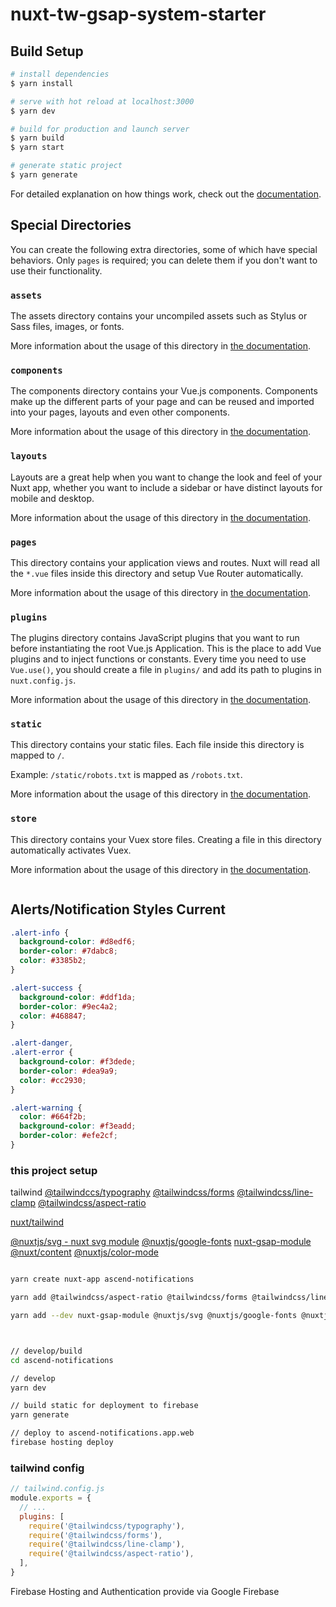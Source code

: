 # nuxt-tw-gsap-system-starter

## Build Setup

```bash
# install dependencies
$ yarn install

# serve with hot reload at localhost:3000
$ yarn dev

# build for production and launch server
$ yarn build
$ yarn start

# generate static project
$ yarn generate
```

For detailed explanation on how things work, check out the [documentation](https://nuxtjs.org).

## Special Directories

You can create the following extra directories, some of which have special behaviors. Only `pages` is required; you can delete them if you don't want to use their functionality.

### `assets`

The assets directory contains your uncompiled assets such as Stylus or Sass files, images, or fonts.

More information about the usage of this directory in [the documentation](https://nuxtjs.org/docs/2.x/directory-structure/assets).

### `components`

The components directory contains your Vue.js components. Components make up the different parts of your page and can be reused and imported into your pages, layouts and even other components.

More information about the usage of this directory in [the documentation](https://nuxtjs.org/docs/2.x/directory-structure/components).

### `layouts`

Layouts are a great help when you want to change the look and feel of your Nuxt app, whether you want to include a sidebar or have distinct layouts for mobile and desktop.

More information about the usage of this directory in [the documentation](https://nuxtjs.org/docs/2.x/directory-structure/layouts).

### `pages`

This directory contains your application views and routes. Nuxt will read all the `*.vue` files inside this directory and setup Vue Router automatically.

More information about the usage of this directory in [the documentation](https://nuxtjs.org/docs/2.x/get-started/routing).

### `plugins`

The plugins directory contains JavaScript plugins that you want to run before instantiating the root Vue.js Application. This is the place to add Vue plugins and to inject functions or constants. Every time you need to use `Vue.use()`, you should create a file in `plugins/` and add its path to plugins in `nuxt.config.js`.

More information about the usage of this directory in [the documentation](https://nuxtjs.org/docs/2.x/directory-structure/plugins).

### `static`

This directory contains your static files. Each file inside this directory is mapped to `/`.

Example: `/static/robots.txt` is mapped as `/robots.txt`.

More information about the usage of this directory in [the documentation](https://nuxtjs.org/docs/2.x/directory-structure/static).

### `store`

This directory contains your Vuex store files. Creating a file in this directory automatically activates Vuex.

More information about the usage of this directory in [the documentation](https://nuxtjs.org/docs/2.x/directory-structure/store).

```bash


```

## Alerts/Notification Styles Current

```css
.alert-info {
  background-color: #d8edf6;
  border-color: #7dabc8;
  color: #3385b2;
}

.alert-success {
  background-color: #ddf1da;
  border-color: #9ec4a2;
  color: #468847;
}

.alert-danger,
.alert-error {
  background-color: #f3dede;
  border-color: #dea9a9;
  color: #cc2930;
}

.alert-warning {
  color: #664f2b;
  background-color: #f3eadd;
  border-color: #efe2cf;
}
```

### this project setup

tailwind
[@tailwindccs/typography](https://github.com/tailwindlabs/tailwindcss-typography#installation)
[@tailwindcss/forms](https://github.com/tailwindlabs/tailwindcss-forms#installation)
[@tailwindcss/line-clamp](https://github.com/tailwindlabs/tailwindcss-line-clamp#installation)
[@tailwindcss/aspect-ratio](https://github.com/tailwindlabs/tailwindcss-aspect-ratio#installation)

[nuxt/tailwind](https://tailwindcss.nuxtjs.org/)

[@nuxtjs/svg - nuxt svg module](https://github.com/nuxt-community/svg-module#installation)
[@nuxtjs/google-fonts](https://github.com/nuxt-community/google-fonts-module#setup)
[nuxt-gsap-module](https://github.com/ivodolenc/nuxt-gsap-module#quick-start)
[@nuxt/content](https://content.nuxtjs.org/installation)
[@nuxtjs/color-mode](https://color-mode.nuxtjs.org/#setup)

```bash

yarn create nuxt-app ascend-notifications

yarn add @tailwindcss/aspect-ratio @tailwindcss/forms @tailwindcss/line-clamp @tailwindcss/typography @nuxt/content

yarn add --dev nuxt-gsap-module @nuxtjs/svg @nuxtjs/google-fonts @nuxtjs/color-mode



// develop/build
cd ascend-notifications

// develop
yarn dev

// build static for deployment to firebase
yarn generate

// deploy to ascend-notifications.app.web
firebase hosting deploy

```

### tailwind config

```js
// tailwind.config.js
module.exports = {
  // ...
  plugins: [
    require('@tailwindcss/typography'),
    require('@tailwindcss/forms'),
    require('@tailwindcss/line-clamp'),
    require('@tailwindcss/aspect-ratio'),
  ],
}
```

Firebase Hosting and Authentication provide via Google Firebase

